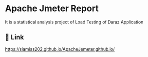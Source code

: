 
# Apache Jmeter Report

It is a statistical analysis project of Load Testing of Daraz Application


## 🔗 Link
https://siamias202.github.io/ApacheJemeter.github.io/


